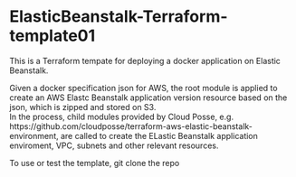 # ElasticBeanstalk-Terraform-template01
This is a Terraform tempate for deploying a docker application on Elastic Beanstalk. <br>
<p>
Given a docker specification json for AWS, the root module is applied to create an AWS Elastc Beanstalk application version resource based on the json, which is zipped and stored on S3. <br>
In the process, child modules provided by Cloud Posse, e.g. https://github.com/cloudposse/terraform-aws-elastic-beanstalk-environment, are called to create the ELastic Beanstalk application enviroment, VPC, subnets and other relevant resources. <br>
<p>
To use or test the template, git clone the repo
